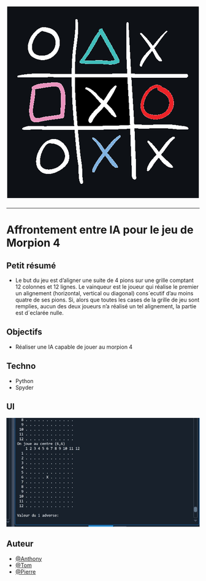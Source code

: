 <h1 align="center">
  <img src="./Assets/header.png" alt="Morpion4" />
</h1>

---

# Affrontement entre IA pour le jeu de Morpion 4

## Petit résumé

- Le but du jeu est d’aligner une suite de 4 pions sur une grille comptant 12 colonnes et 12 lignes.
Le vainqueur est le joueur qui réalise le premier un alignement (horizontal, vertical ou diagonal)
cons´ecutif d’au moins quatre de ses pions. Si, alors que toutes les cases de la grille de jeu sont
remplies, aucun des deux joueurs n’a réalisé un tel alignement, la partie est d´eclarée nulle.

## Objectifs

- Réaliser une IA capable de jouer au morpion 4

## Techno

- Python
- Spyder

## UI
<img src="./Assets/demo.gif" alt="Morpion4" />

## Auteur

- [@Anthony](https://github.com/Cyd-des-Tenebres)
- [@Tom](https://github.com/Flaye)
- [@Pierre](https://github.com/Pierre-Portfolio)